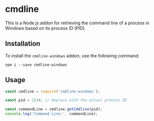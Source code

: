 # cmdline

This is a Node.js addon for retrieving the command line of a process in Windows based on its process ID (PID).

## Installation

To install the `cmdline-windows` addon, use the following command:

```
npm i --save cmdline-windows
```

## Usage

```javascript
const cmdline = require('cmdline-windows');

const pid = 1234; // Replace with the actual process ID

const commandLine = cmdline.getCmdline(pid);
console.log('Command Line:', commandLine);
```
